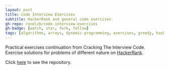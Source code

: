 ```yaml
---
layout: post
title: Code Interview Exercises
subtitle: HackerRank and general code exercises.
gh-repo: ronelzb/code-interview-exercises
gh-badge: [watch, star, fork, follow]
tags: [algorithms, arrays, dynamic-programming, exercises, greedy, hashtable, java, search, sorting, strings]
---
```


Practical exercises continuation from Cracking The Interview Code. Exercise solutions for problems of different nature on [HackerRank](https://www.hackerrank.com/).

Click [here](https://github.com/ronelzb/code-interview-exercises/) to see the repository.
